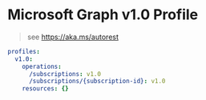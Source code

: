 # Microsoft Graph v1.0 Profile

> see https://aka.ms/autorest

``` yaml
profiles:
  v1.0:
    operations:
      /subscriptions: v1.0
      /subscriptions/{subscription-id}: v1.0
    resources: {}

```
